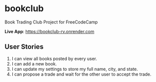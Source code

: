 # bookclub
Book Trading Club Project for FreeCodeCamp

**Live App**: https://bookclub-rv.onrender.com

## User Stories

1. I can view all books posted by every user.
2. I can add a new book.
3. I can update my settings to store my full name, city, and state.
4. I can propose a trade and wait for the other user to accept the trade.
